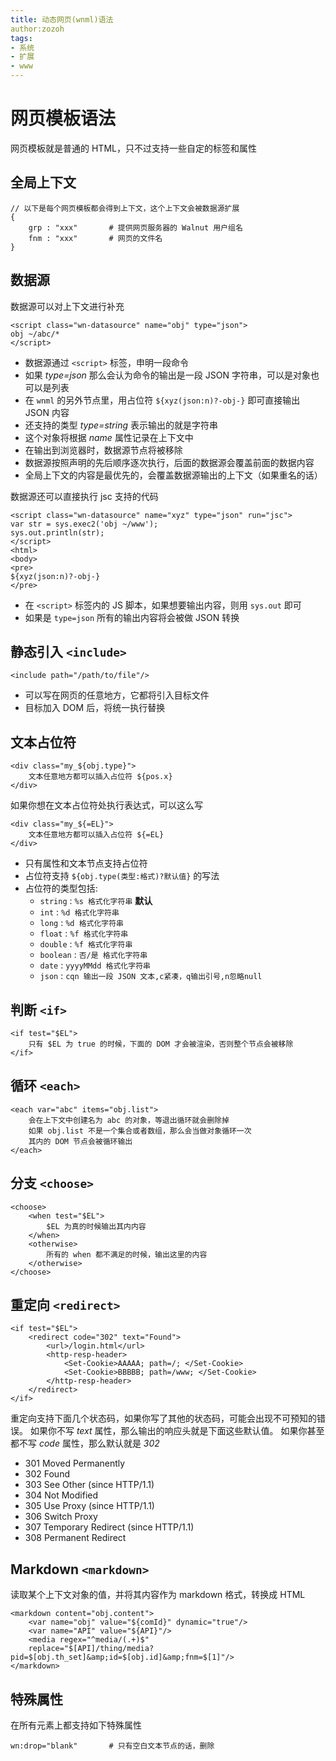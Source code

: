 ```yaml
---
title: 动态网页(wnml)语法
author:zozoh
tags:
- 系统
- 扩展
- www
---
```


# 网页模板语法

网页模板就是普通的 HTML，只不过支持一些自定的标签和属性

## 全局上下文

```
// 以下是每个网页模板都会得到上下文，这个上下文会被数据源扩展
{
    grp : "xxx"       # 提供网页服务器的 Walnut 用户组名
    fnm : "xxx"       # 网页的文件名
}
```

## 数据源

数据源可以对上下文进行补充

```
<script class="wn-datasource" name="obj" type="json">
obj ~/abc/*
</script>
```

* 数据源通过 `<script>` 标签，申明一段命令
* 如果 *type=json* 那么会认为命令的输出是一段 JSON 字符串，可以是对象也可以是列表
* 在 `wnml` 的另外节点里，用占位符 `${xyz(json:n)?-obj-}` 即可直接输出 JSON 内容
* 还支持的类型 *type=string* 表示输出的就是字符串
* 这个对象将根据 *name* 属性记录在上下文中
* 在输出到浏览器时，数据源节点将被移除
* 数据源按照声明的先后顺序逐次执行，后面的数据源会覆盖前面的数据内容
* 全局上下文的内容是最优先的，会覆盖数据源输出的上下文（如果重名的话）

数据源还可以直接执行 jsc 支持的代码

```
<script class="wn-datasource" name="xyz" type="json" run="jsc">
var str = sys.exec2('obj ~/www');
sys.out.println(str);
</script>
<html>
<body>
<pre>
${xyz(json:n)?-obj-}
</pre>
```

* 在 `<script>` 标签内的 JS 脚本，如果想要输出内容，则用 `sys.out` 即可
* 如果是 `type=json` 所有的输出内容将会被做 JSON 转换

## 静态引入 `<include>`

```
<include path="/path/to/file"/>
```

* 可以写在网页的任意地方，它都将引入目标文件
* 目标加入 DOM 后，将统一执行替换

## 文本占位符

```
<div class="my_${obj.type}">
    文本任意地方都可以插入占位符 ${pos.x} 
</div>
```

如果你想在文本占位符处执行表达式，可以这么写

```
<div class="my_${=EL}">
    文本任意地方都可以插入占位符 ${=EL} 
</div>
```


* 只有属性和文本节点支持占位符
* 占位符支持 `${obj.type(类型:格式)?默认值}` 的写法
* 占位符的类型包括:
    - `string` : `%s 格式化字符串` **默认**
    - `int` : `%d 格式化字符串`
    - `long` : `%d 格式化字符串`
    - `float` : `%f 格式化字符串`
    - `double` : `%f 格式化字符串`
    - `boolean` : `否/是 格式化字符串`
    - `date`  : `yyyyMMdd 格式化字符串`
    - `json` : `cqn 输出一段 JSON 文本,c紧凑，q输出引号,n忽略null`

## 判断 `<if>`

```
<if test="$EL">
    只有 $EL 为 true 的时候，下面的 DOM 才会被渲染，否则整个节点会被移除
</if>
```

## 循环 `<each>`

```
<each var="abc" items="obj.list">
    会在上下文中创建名为 abc 的对象，等退出循环就会删除掉
    如果 obj.list 不是一个集合或者数组，那么会当做对象循环一次
    其内的 DOM 节点会被循环输出
</each>
```

## 分支 `<choose>`

```
<choose>
    <when test="$EL">
        $EL 为真的时候输出其内内容
    </when>
    <otherwise>
        所有的 when 都不满足的时候，输出这里的内容
    </otherwise>
</choose>
```

## 重定向 `<redirect>`

```
<if test="$EL">
    <redirect code="302" text="Found">
        <url>/login.html</url>
        <http-resp-header>
            <Set-Cookie>AAAAA; path=/; </Set-Cookie>
            <Set-Cookie>BBBBB; path=/www; </Set-Cookie>
        </http-resp-header>
    </redirect>
</if>
```

重定向支持下面几个状态码，如果你写了其他的状态码，可能会出现不可预知的错误。
如果你不写 *text* 属性，那么输出的响应头就是下面这些默认值。
如果你甚至都不写 *code* 属性，那么默认就是 *302*

* 301 Moved Permanently
* 302 Found
* 303 See Other (since HTTP/1.1)
* 304 Not Modified 
* 305 Use Proxy (since HTTP/1.1)
* 306 Switch Proxy
* 307 Temporary Redirect (since HTTP/1.1)
* 308 Permanent Redirect

## Markdown `<markdown>`

读取某个上下文对象的值，并将其内容作为 markdown 格式，转换成 HTML

```
<markdown content="obj.content">
    <var name="obj" value="${comId}" dynamic="true"/>
    <var name="API" value="${API}"/>
    <media regex="^media/(.+)$" 
    replace="$[API]/thing/media?pid=$[obj.th_set]&amp;id=$[obj.id]&amp;fnm=$[1]"/>
</markdown>
```

## 特殊属性

在所有元素上都支持如下特殊属性

```
wn:drop="blank"       # 只有空白文本节点的话，删除
```





